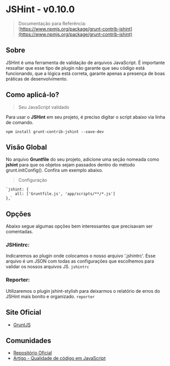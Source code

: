 
# JSHint - v0.10.0

> Documentação para Referência: [https://www.npmjs.org/package/grunt-contrib-jshint](https://www.npmjs.org/package/grunt-contrib-jshint)


## Sobre

JSHint é uma ferramenta de validação de arquivos JavaScript. É importante ressaltar que esse tipo de plugin não garante que seu código está funcionando, que a lógica está correta, garante apenas a presença de boas práticas de desenvolvimento.


## Como aplicá-lo?

> Seu JavaScript validado

Para usar o **JSHint** em seu projeto, é preciso digitar o script abaixo via linha de comando.

`npm install grunt-contrib-jshint --save-dev`


## Visão Global

No arquivo **Gruntfile** do seu projeto, adicione uma seção nomeada como **jshint** para que os objetos sejam passados dentro do método grunt.initConfig(). Confira um exemplo abaixo.

> Configuração

	`jshint: {
    	all: ['Gruntfile.js', 'app/scripts/**/*.js']
  	},`

## Opções

Abaixo segue algumas opções bem interessantes que precisavam ser comentadas.

### JSHintrc: 
Indicaremos ao plugin onde colocamos o nosso arquivo '.jshintrc'. Esse arquivo é um JSON com todas as configurações que escolhemos para validar os nossos arquivos JS.  `jshintrc`


### Reporter: 
Utilizaremos o plugin jshint-stylish para deixarmos o relatório de erros do JSHint mais bonito e organizado. `reporter`


## Site Oficial

* [GruntJS](http://gruntjs.com/)

## Comunidades

* [Repositório Oficial](https://www.npmjs.org/package/grunt-contrib-jshint)
* [Artigo - Qualidade de código em JavaScript](http://tableless.com.br/qualidade-codigo-javascript/)